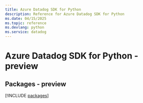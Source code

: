 ```yaml
---
title: Azure Datadog SDK for Python
description: Reference for Azure Datadog SDK for Python
ms.date: 04/15/2025
ms.topic: reference
ms.devlang: python
ms.service: datadog
---
```

# Azure Datadog SDK for Python - preview
## Packages - preview
[!INCLUDE [packages](datadog-index.md)]